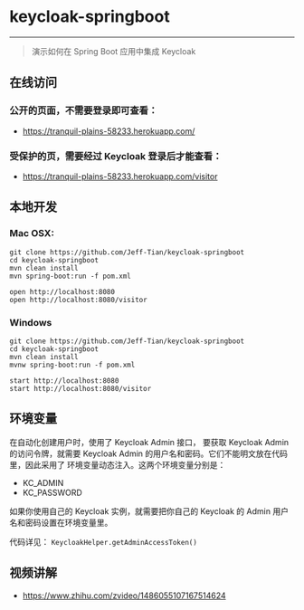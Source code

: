 # keycloak-springboot

---

> 演示如何在 Spring Boot 应用中集成 Keycloak


## 在线访问

### 公开的页面，不需要登录即可查看：
- https://tranquil-plains-58233.herokuapp.com/

### 受保护的页，需要经过 Keycloak 登录后才能查看：
- https://tranquil-plains-58233.herokuapp.com/visitor

## 本地开发

### Mac OSX:
```shell
git clone https://github.com/Jeff-Tian/keycloak-springboot
cd keycloak-springboot
mvn clean install
mvn spring-boot:run -f pom.xml

open http://localhost:8080
open http://localhost:8080/visitor
```

### Windows
```shell
git clone https://github.com/Jeff-Tian/keycloak-springboot
cd keycloak-springboot
mvn clean install
mvnw spring-boot:run -f pom.xml

start http://localhost:8080
start http://localhost:8080/visitor
```

## 环境变量

在自动化创建用户时，使用了 Keycloak Admin 接口，
要获取 Keycloak Admin 的访问令牌，就需要 Keycloak 
Admin 的用户名和密码。它们不能明文放在代码里，因此采用了
环境变量动态注入。这两个环境变量分别是：

- KC_ADMIN
- KC_PASSWORD

如果你使用自己的 Keycloak 实例，就需要把你自己的 Keycloak 
的 Admin 用户名和密码设置在环境变量里。

代码详见： `KeycloakHelper.getAdminAccessToken()`

## 视频讲解

- https://www.zhihu.com/zvideo/1486055107167514624